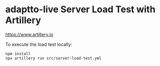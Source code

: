 # adaptto-live Server Load Test with Artillery

https://www.artillery.io


To execute the load test locally:

```
npm install
npx artillery run src/server-load-test.yml
```
